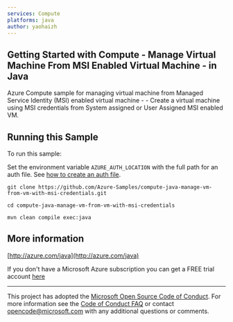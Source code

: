 ```yaml
---
services: Compute
platforms: java
author: yaohaizh
---
```


## Getting Started with Compute - Manage Virtual Machine From MSI Enabled Virtual Machine - in Java ##


  Azure Compute sample for managing virtual machine from Managed Service Identity (MSI) enabled virtual machine -
    - Create a virtual machine using MSI credentials from System assigned or User Assigned MSI enabled VM.
 

## Running this Sample ##

To run this sample:

Set the environment variable `AZURE_AUTH_LOCATION` with the full path for an auth file. See [how to create an auth file](https://github.com/Azure/azure-libraries-for-java/blob/master/AUTH.md).

    git clone https://github.com/Azure-Samples/compute-java-manage-vm-from-vm-with-msi-credentials.git

    cd compute-java-manage-vm-from-vm-with-msi-credentials

    mvn clean compile exec:java

## More information ##

[http://azure.com/java](http://azure.com/java)

If you don't have a Microsoft Azure subscription you can get a FREE trial account [here](http://go.microsoft.com/fwlink/?LinkId=330212)

---

This project has adopted the [Microsoft Open Source Code of Conduct](https://opensource.microsoft.com/codeofconduct/). For more information see the [Code of Conduct FAQ](https://opensource.microsoft.com/codeofconduct/faq/) or contact [opencode@microsoft.com](mailto:opencode@microsoft.com) with any additional questions or comments.